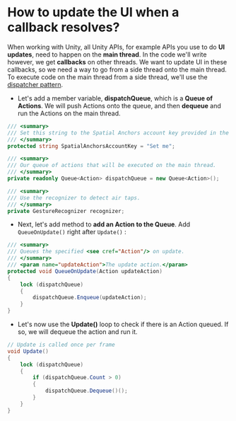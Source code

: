 # How to update the UI when a callback resolves?

When working with Unity, all Unity APIs, for example APIs you use to do **UI updates**, need to happen on the **main thread**. In the code we'll write however, we get **callbacks** on other threads. We want to update UI in these callbacks, so we need a way to go from a side thread onto the main thread. To execute code on the main thread from a side thread, we'll use the [dispatcher pattern](../../../glossary/mixed-reality.md#dispatcher-pattern).

* Let's add a member variable, **dispatchQueue**, which is a **Queue of Actions**. We will push Actions onto the queue, and then **dequeue** and run the Actions on the main thread.

```csharp
/// <summary>
/// Set this string to the Spatial Anchors account key provided in the Spatial Anchors resource.
/// </summary>
protected string SpatialAnchorsAccountKey = "Set me";

/// <summary>
/// Our queue of actions that will be executed on the main thread.
/// </summary>
private readonly Queue<Action> dispatchQueue = new Queue<Action>();

/// <summary>
/// Use the recognizer to detect air taps.
/// </summary>
private GestureRecognizer recognizer;
```

* Next, let's add method to **add an Action to the Queue**. Add `QueueOnUpdate()` right after `Update()` :

```csharp
/// <summary>
/// Queues the specified <see cref="Action"/> on update.
/// </summary>
/// <param name="updateAction">The update action.</param>
protected void QueueOnUpdate(Action updateAction)
{
    lock (dispatchQueue)
    {
        dispatchQueue.Enqueue(updateAction);
    }
}
```

* Let's now use the **Update\(\)** loop to check if there is an Action queued. If so, we will dequeue the action and run it.

```csharp
// Update is called once per frame
void Update()
{
    lock (dispatchQueue)
    {
        if (dispatchQueue.Count > 0)
        {
            dispatchQueue.Dequeue()();
        }
    }
}
```

